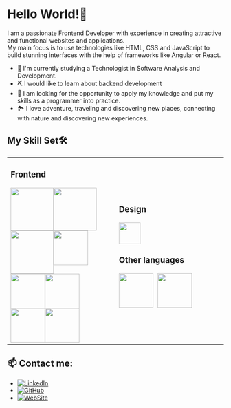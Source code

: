 <h1 align="start">Hello World!👋</h1>

I am a passionate Frontend Developer with experience in creating attractive and functional websites and applications.  
My main focus is to use technologies like HTML, CSS and JavaScript to build stunning interfaces with the help of frameworks like Angular or React.

- 🦾 I'm currently studying a Technologist in Software Analysis and Development.
- ⛏ I would like to learn about backend development
- 🎇 I am looking for the opportunity to apply my knowledge and put my skills as a programmer into practice.
- 🏞 I love adventure, traveling and discovering new places, connecting with nature and discovering new experiences. 


## My Skill Set🛠

<table>
  <tbody>
    <tr>
      <td style="width: 50%;">
        <h3>Frontend</h3>
        <div style="display: flex;  flex-wrap: wrap; ">
          <a><img src="https://camo.githubusercontent.com/1f14c9c472b21cf8790a4fb6914be3a3181e957ecc2b397775f06a989d20cb37/68747470733a2f2f70726f66696c696e61746f722e7269736861762e6465762f736b696c6c732d6173736574732f637373332d6f726967696e616c2d776f72646d61726b2e737667" width="100px"></a>
          <a><img src="https://camo.githubusercontent.com/bfa71fe5e1eb3ca57a7e4ef9c6b2ca21414c4fdab27ac6861e211e7cfe8f7d9f/68747470733a2f2f70726f66696c696e61746f722e7269736861762e6465762f736b696c6c732d6173736574732f68746d6c352d6f726967696e616c2d776f72646d61726b2e737667" width="100px"></a>
		  <a><img src="https://upload.wikimedia.org/wikipedia/commons/thumb/b/b2/Bootstrap_logo.svg/1280px-Bootstrap_logo.svg.png" width="100px"></a>
		  <a><img src="https://camo.githubusercontent.com/7a2b6137fa6818b1c85f86347a6b4a75ee52681d4a190c506df972e3c5459980/68747470733a2f2f70726f66696c696e61746f722e7269736861762e6465762f736b696c6c732d6173736574732f6a6176617363726970742d6f726967696e616c2e737667" width="80px"></a>
          <a><img src="https://camo.githubusercontent.com/94890eb1b8c3ce19ea73189dade730fa967a8fe08899f25cab17b57a5d4339dc/68747470733a2f2f70726f66696c696e61746f722e7269736861762e6465762f736b696c6c732d6173736574732f747970657363726970742d6f726967696e616c2e737667" width="80px"></a>
          <a><img src="https://camo.githubusercontent.com/34be724565315ff2235ad3237bb21f3db805f559e94b878ce7cd722e4e358cac/68747470733a2f2f70726f66696c696e61746f722e7269736861762e6465762f736b696c6c732d6173736574732f736173732d6f726967696e616c2e737667" width="80px"></a>
          <a><img src="https://camo.githubusercontent.com/518977ed5e52020624daf41cf644046368af610f19a7b1220dd1d58377d08288/68747470733a2f2f70726f66696c696e61746f722e7269736861762e6465762f736b696c6c732d6173736574732f72656163742d6f726967696e616c2d776f72646d61726b2e737667" width="80px"></a>
          <a><img src="https://user-images.githubusercontent.com/900523/101620109-0e5e1f00-3a0c-11eb-8c40-b1d9a8bb3c4c.png" width="80px"></a>
        </div>
      </td>
      <td style="width: 50%;">
	    <h3>Design</h3>
		<div style="width: 100%; display: flex; ">
			<a><img src="https://upload.wikimedia.org/wikipedia/commons/thumb/3/33/Figma-logo.svg/1667px-Figma-logo.svg.png" width="50px"></a>
		    </div>
		<h3>Other languages</h3>
		<div style="width: 100%; display: flex; gap: 5px;">
			<a><img src="https://1000marcas.net/wp-content/uploads/2020/11/MySQL-logo.png" width="80px"></a>
			<br/>
			<a><img src="https://upload.wikimedia.org/wikipedia/commons/thumb/c/c3/Python-logo-notext.svg/1869px-Python-logo-notext.svg.png" width="80px"></a>
		    </div>
	  </td>
    </tr>
   </tbody>
  </table>




## 📫 Contact me: 
- [![LinkedIn](https://img.shields.io/badge/LinkedIn-0077B5?style=for-the-badge&logo=linkedin&logoColor=white)](https://www.linkedin.com/in/dev-joshua/)
- [![GitHub](https://img.shields.io/badge/GitHub-100000?style=for-the-badge&logo=github&logoColor=white)](https://github.com/Dev-Joshua)
- [![WebSite](https://img.shields.io/badge/website-000000?style=for-the-badge&logo=About.me&logoColor=white)](https://dev-joshua.github.io/Portafolio/)

